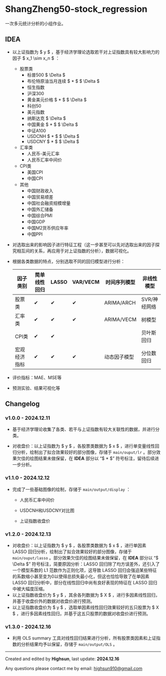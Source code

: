 # ShangZheng50-stock_regression

一次多元统计分析的小组作业。

## IDEA

+ 以上证指数为 $ y $ ，基于经济学理论选取若干对上证指数具有较大影响力的因子 $ x_1 \sim x_n $ ：
  + 股票类
    + 标普500 $ \Delta $
    + 布伦特原油当月连续 $ * $ $ \Delta $
    + 恒生指数
    + 沪深300
    + 黄金美元价格 $ * $ $ \Delta $
    + 科创50
    + 美元指数
    + 纳斯达克 $ \Delta $
    + 中国黄金 $ * $ $ \Delta $
    + 中证A100
    + USDCNH $ * $ $ \Delta $
    + USDCNY $ * $ $ \Delta $
  + 汇率类
    + 人民币-美元汇率
    + 人民币汇率中间价
  + CPI类
    + 美国CPI
    + 中国CPI
  + 其他
    + 中国财政收入
    + 中国贸易顺差
    + 中国社会融资规模增量
    + 中国外汇储备
    + 中国综合PMI
    + 中国GDP
    + 中国M2货币供应年率
    + 中国PPI
+ 对选取出来的影响因子进行特征工程（这一步甚至可以先对选取出来的因子探究相互间的关系，再应用于对上证指数的分析），数据可视化。
+ 根据各类数据的特点，分别选取不同的回归模型进行分析：
  
  | 因子类别     | 简单线性回归 | LASSO | VAR/VECM | 时间序列模型 | 非线性模型   |
  | ------------ | ------------ | ----- | -------- | ------------ | ------------ |
  | 股票类       | ✔            | ✔     | ✔        | ARIMA/ARCH   | SVR/神经网络 |
  | 汇率类       | ✔            | ✔     | ✔        | ARIMA/VECM   | 树模型       |
  | CPI类        | ✔            | ✔     |          |              | 贝叶斯回归   |
  | 宏观经济指标 | ✔            | ✔     | ✔        | 动态因子模型 | 分位数回归   |
+ 评价指标：MAE、MSE等
+ 预测实验、结果可视化等

## Changelog

### v1.0.0 - 2024.12.11

+ 基于经济学理论收集了各类、若干与上证指数有较大关联性的数据，并进行分类。

+ 对收盘价：以上证指数为 $ y $ ，各股票类数据为 $ x $ ，进行单变量线性回归分析，绘制出了拟合效果较好的部分图像，存储于 `main/ouput/lr` 。部分效果欠佳的绘图结果未做保留，在 **IDEA** 部分以 “$ * $” 符号标注，留待后续进一步分析。

### v1.1.0 - 2024.12.12

+ 完成了一些基础图像的绘制，存储于 `main/output/display` ：

  + 人民币汇率中间价


  + USDCNH和USDCNY对比图

  + 上证指数收盘价


### v1.2.0 - 2024.12.13

+ 对收盘价：以上证指数为 $ y $ ，各股票类数据为 $ x $ ，进行单因素 LASSO 回归分析，绘制出了拟合效果较好的部分图像，存储于 `main/ouput/lasso` 。部分效果欠佳的绘图结果未做保留，在 **IDEA** 部分以 “$ \Delta $” 符号标注，简要原因分析：LASSO 回归除了均方误差外，还引入了一个模型系数的 L1 范数作为正则化项，这导致 LASSO 回归会强迫某些特征的系数缩小甚至变为0以使得总损失最小化，但这也恰恰导致了在单因素 LASSO 回归分析中，部分在线性回归中尚有良好表现的特征在 LASSO 回归中被大幅度压缩。
+ 以上证指数收盘价为 $ y $ ，其余各列数据为 $ X $ ，进行多因素线性回归，并基于收盘价外的数据对收盘价进行预测。
+ 以上证指数收盘价为 $ y $ ，选取单因素线性回归效果较好的五只股票为 $ X $ ，进行多因素线性回归，并基于这五只股票的数据对收盘价进行预测。

### v1.3.0 - 2024.12.16

+ 利用 OLS summary 工具对线性回归结果进行分析，所有股票类因素和上证指数的分析结果均予以保留，存储于 `main/output/OLS` 。

---

Created and edited by **Highsun**, last update: **2024.12.16**

Any questions please contact me by email: highsun910@gmail.com